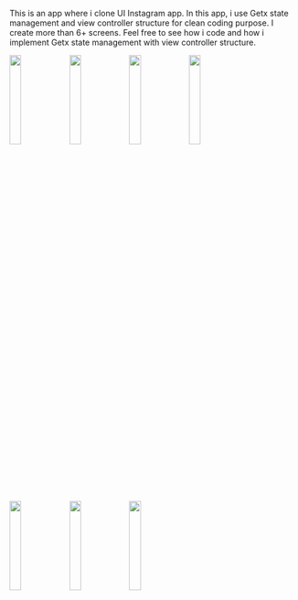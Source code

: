 This is an app where i clone UI Instagram app. In this app, i use Getx state management and view controller structure for clean coding purpose. I create more than 6+ screens. Feel free to see how i code and how i implement Getx state management with view controller structure.

<img src="https://user-images.githubusercontent.com/71324740/163225696-35550a37-6f0f-4d8d-bd1e-a1e35202a7de.png" width=20% height=20%> <img src="https://user-images.githubusercontent.com/71324740/163225714-985f7eb2-a7ea-4ad0-aef8-9daf295e2f89.png" width=20% height=20%> <img src="https://user-images.githubusercontent.com/71324740/163225758-7e9f7972-6866-458b-a15f-02b9ed7f2635.png" width=20% height=20%> <img src="https://user-images.githubusercontent.com/71324740/163225817-092d6b86-375f-4423-b906-1eb8b80994e6.png" width=20% height=20%> <img src="https://user-images.githubusercontent.com/71324740/163225845-2157c3ee-40e7-4bd2-943f-cb26bfc59d2c.png" width=20% height=20%> <img src="https://user-images.githubusercontent.com/71324740/163225850-00e80074-b148-4a23-b86a-b68d4af24860.png" width=20% height=20%> <img src="https://user-images.githubusercontent.com/71324740/163225854-80fac80a-edd0-49cd-9ac3-5745d3fb0e4a.png" width=20% height=20%>

